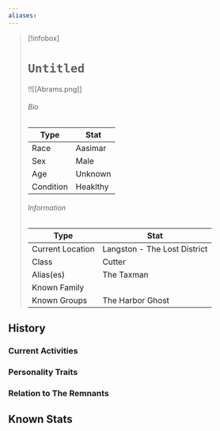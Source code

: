 ```yaml
---
aliases:
---
```




> [!infobox]
> # `Untitled` 
> !![[Abrams.png]]
> ###### Bio
> Type |  Stat |
> ---|---|
> Race | Aasimar | 
> Sex | Male | 
> Age | Unknown |
> Condition | Heaklthy |
> ######  Information
> Type |  Stat |
> ---|---|
> Current Location |Langston - The Lost District |
> Class | Cutter |
> Alias(es) | The Taxman  |
> Known Family |  |
> Known Groups | The Harbor Ghost |
 

## History

### Current Activities

### Personality Traits

### Relation to The Remnants 

## Known Stats
